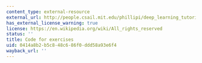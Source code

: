 ```yaml
---
content_type: external-resource
external_url: http://people.csail.mit.edu/phillipi/deep_learning_tutorial/matlab_exercises.zip
has_external_license_warning: true
license: https://en.wikipedia.org/wiki/All_rights_reserved
status: ''
title: Code for exercises
uid: 0414a8b2-b5c8-48c6-86f0-ddd58a93e6f4
wayback_url: ''
---
```

